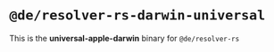 # `@de/resolver-rs-darwin-universal`

This is the **universal-apple-darwin** binary for `@de/resolver-rs`
